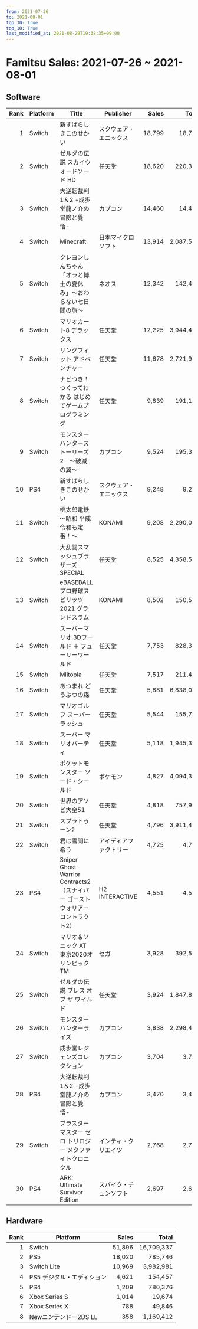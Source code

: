 ```yaml
---
from: 2021-07-26
to: 2021-08-01
top_30: True
top_10: True
last_modified_at: 2021-08-29T19:38:35+09:00
---
```

# Famitsu Sales: 2021-07-26 ~ 2021-08-01
## Software
| Rank | Platform | Title | Publisher | Sales | Total | Rate | New |
| -: | -- | -- | -- | -: | -: | -: | -- |
| 1 | Switch | 新すばらしきこのせかい | スクウェア・エニックス | 18,799 | 18,799 | 60% | **New** |
| 2 | Switch | ゼルダの伝説 スカイウォードソード HD | 任天堂 | 18,620 | 220,351 | 20% |  |
| 3 | Switch | 大逆転裁判1＆2 -成歩堂龍ノ介の冒險と覺悟- | カプコン | 14,460 | 14,460 | 40% | **New** |
| 4 | Switch | Minecraft | 日本マイクロソフト | 13,914 | 2,087,501 | 20% |  |
| 5 | Switch | クレヨンしんちゃん「オラと博士の夏休み」〜おわらない七日間の旅〜 | ネオス | 12,342 | 142,476 | 20% |  |
| 6 | Switch | マリオカート8 デラックス | 任天堂 | 12,225 | 3,944,450 | 20% |  |
| 7 | Switch | リングフィット アドベンチャー | 任天堂 | 11,678 | 2,721,949 | 20% |  |
| 8 | Switch | ナビつき！ つくってわかる はじめてゲームプログラミング | 任天堂 | 9,839 | 191,175 | 20% |  |
| 9 | Switch | モンスターハンターストーリーズ2　〜破滅の翼〜 | カプコン | 9,524 | 195,328 | 20% |  |
| 10 | PS4 | 新すばらしきこのせかい | スクウェア・エニックス | 9,248 | 9,248 | 60% | **New** |
| 11 | Switch | 桃太郎電鉄 〜昭和 平成 令和も定番！〜 | KONAMI | 9,208 | 2,290,049 | 20% |  |
| 12 | Switch | 大乱闘スマッシュブラザーズ SPECIAL | 任天堂 | 8,525 | 4,358,595 | 20% |  |
| 13 | Switch | eBASEBALL プロ野球スピリッツ2021 グランドスラム | KONAMI | 8,502 | 150,542 | 40% |  |
| 14 | Switch | スーパーマリオ 3Dワールド ＋ フューリーワールド | 任天堂 | 7,753 | 828,317 | 20% |  |
| 15 | Switch | Miitopia | 任天堂 | 7,517 | 211,421 | 20% |  |
| 16 | Switch | あつまれ どうぶつの森 | 任天堂 | 5,881 | 6,838,016 | 20% |  |
| 17 | Switch | マリオゴルフ スーパーラッシュ | 任天堂 | 5,544 | 155,728 | 40% |  |
| 18 | Switch | スーパー マリオパーティ | 任天堂 | 5,118 | 1,945,352 | 20% |  |
| 19 | Switch | ポケットモンスター ソード・シールド | ポケモン | 4,827 | 4,094,351 | 20% |  |
| 20 | Switch | 世界のアソビ大全51 | 任天堂 | 4,818 | 757,919 | 20% |  |
| 21 | Switch | スプラトゥーン2 | 任天堂 | 4,796 | 3,911,441 | 20% |  |
| 22 | Switch | 君は雪間に希う | アイディアファクトリー | 4,725 | 4,725 | 20% | **New** |
| 23 | PS4 | Sniper Ghost Warrior Contracts2（スナイパー ゴーストウォリアー コントラクト2） | H2 INTERACTIVE | 4,551 | 4,551 | 40% | **New** |
| 24 | Switch | マリオ＆ソニック AT 東京2020オリンピックTM | セガ | 3,928 | 392,515 | 20% |  |
| 25 | Switch | ゼルダの伝説 ブレス オブ ザ ワイルド | 任天堂 | 3,924 | 1,847,802 | 20% |  |
| 26 | Switch | モンスターハンターライズ | カプコン | 3,838 | 2,298,444 | 20% |  |
| 27 | Switch | 成歩堂レジェンズコレクション | カプコン | 3,704 | 3,704 | 20% | **New** |
| 28 | PS4 | 大逆転裁判1＆2 -成歩堂龍ノ介の冒險と覺悟- | カプコン | 3,470 | 3,470 | 60% | **New** |
| 29 | Switch | ブラスターマスター ゼロ トリロジー メタファイトクロニクル | インティ・クリエイツ | 2,768 | 2,768 | 60% | **New** |
| 30 | PS4 | ARK: Ultimate Survivor Edition | スパイク・チュンソフト | 2,697 | 2,697 | 60% | **New** |

## Hardware
| Rank | Platform | Sales | Total |
| -: | -- | -: | -: |
| 1 | Switch | 51,896 | 16,709,337 |
| 2 | PS5 | 18,020 | 785,746 |
| 3 | Switch Lite | 10,969 | 3,982,981 |
| 4 | PS5 デジタル・エディション | 4,621 | 154,457 |
| 5 | PS4 | 1,209 | 780,376 |
| 6 | Xbox Series S | 1,014 | 19,674 |
| 7 | Xbox Series X | 788 | 49,846 |
| 8 | Newニンテンドー2DS LL | 358 | 1,169,412 |